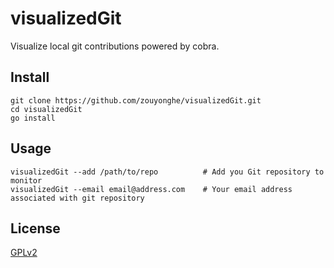 # visualizedGit

 Visualize local git contributions powered by cobra.

## Install

```shell
git clone https://github.com/zouyonghe/visualizedGit.git
cd visualizedGit
go install
```

## Usage

```shell
visualizedGit --add /path/to/repo          # Add you Git repository to monitor
visualizedGit --email email@address.com    # Your email address associated with git repository
```

## License

[GPLv2](./LICENSE)
